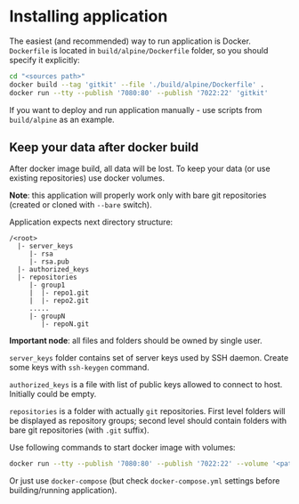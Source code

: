 # Installing application

The easiest (and recommended) way to run application is Docker. `Dockerfile` is
located in `build/alpine/Dockerfile` folder, so you should specify it explicitly:
    
```bash
cd "<sources path>"
docker build --tag 'gitkit' --file './build/alpine/Dockerfile' .
docker run --tty --publish '7080:80' --publish '7022:22' 'gitkit'
```

If you want to deploy and run application manually - use scripts from `build/alpine` 
as an example.

## Keep your data after docker build

After docker image build, all data will be lost. To keep your data (or use 
existing repositories) use docker volumes.  

**Note**: this application will properly work only with bare git repositories (created or 
cloned with `--bare` switch).

Application expects next directory structure:

```
/<root>
  |- server_keys
     |- rsa
     |- rsa.pub
  |- authorized_keys
  |- repositories
     |- group1
     |  |- repo1.git
     |  |- repo2.git
     .....
     |- groupN
        |- repoN.git
```

**Important node**: all files and folders should be owned by single user.

`server_keys` folder contains set of server keys used by SSH daemon. Create
some keys with `ssh-keygen` command.

`authorized_keys` is a file with list of public keys allowed to connect to host.
Initially could be empty.

`repositories` is a folder with actually `git`  repositories. First level folders 
will be displayed as repository groups; second level should contain folders 
with bare git repositories (with `.git` suffix).

Use following commands to start docker image with volumes:

```bash
docker run --tty --publish '7080:80' --publish '7022:22' --volume '<path>:/var/lib/gitkit:rw' 'gitkit'
```

Or just use `docker-compose` (but check `docker-compose.yml` settings before building/running application).
